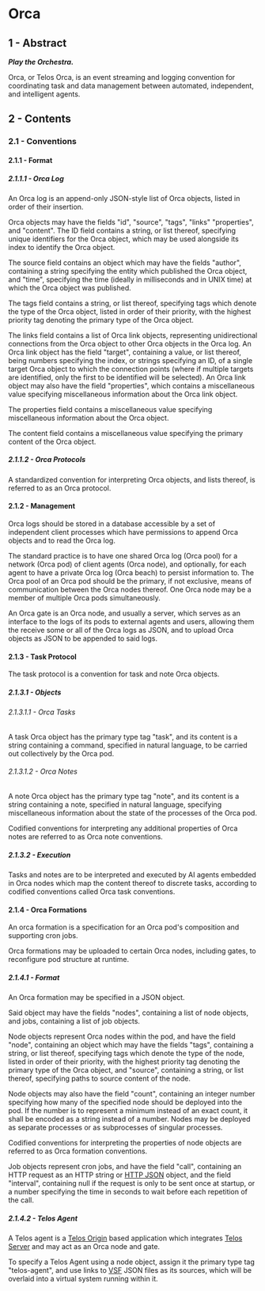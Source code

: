 # Orca

## 1 - Abstract

***Play the Orchestra.***

Orca, or Telos Orca, is an event streaming and logging convention for coordinating task and data
management between automated, independent, and intelligent agents.

## 2 - Contents

### 2.1 - Conventions

#### 2.1.1 - Format

##### 2.1.1.1 - Orca Log

An Orca log is an append-only JSON-style list of Orca objects, listed in order of their insertion.

Orca objects may have the fields "id", "source", "tags", "links" "properties", and "content". The
ID field contains a string, or list thereof, specifying unique identifiers for the Orca object,
which may be used alongside its index to identify the Orca object.

The source field contains an object which may have the fields "author", containing a string
specifying the entity which published the Orca object, and "time", specifying the time (ideally in
milliseconds and in UNIX time) at which the Orca object was published.

The tags field contains a string, or list thereof, specifying tags which denote the type of the
Orca object, listed in order of their priority, with the highest priority tag denoting the primary
type of the Orca object.

The links field contains a list of Orca link objects, representing unidirectional connections from
the Orca object to other Orca objects in the Orca log. An Orca link object has the field "target",
containing a value, or list thereof, being numbers specifying the index, or strings specifying an
ID, of a single target Orca object to which the connection points (where if multiple targets are
identified, only the first to be identified will be selected). An Orca link object may also have
the field "properties", which contains a miscellaneous value specifying miscellaneous information
about the Orca link object.

The properties field contains a miscellaneous value specifying miscellaneous information about the
Orca object.

The content field contains a miscellaneous value specifying the primary content of the Orca object.

##### 2.1.1.2 - Orca Protocols

A standardized convention for interpreting Orca objects, and lists thereof, is referred to as an
Orca protocol.

#### 2.1.2 - Management

Orca logs should be stored in a database accessible by a set of independent client processes which
have permissions to append Orca objects and to read the Orca log.

The standard practice is to have one shared Orca log (Orca pool) for a network (Orca pod) of client
agents (Orca node), and optionally, for each agent to have a private Orca log (Orca beach) to
persist information to. The Orca pool of an Orca pod should be the primary, if not exclusive, means
of communication between the Orca nodes thereof. One Orca node may be a member of multiple Orca
pods simultaneously.

An Orca gate is an Orca node, and usually a server, which serves as an interface to the logs of its
pods to external agents and users, allowing them the receive some or all of the Orca logs as JSON,
and to upload Orca objects as JSON to be appended to said logs.

#### 2.1.3 - Task Protocol

The task protocol is a convention for task and note Orca objects.

##### 2.1.3.1 - Objects

###### 2.1.3.1.1 - Orca Tasks

A task Orca object has the primary type tag "task", and its content is a string containing a
command, specified in natural language, to be carried out collectively by the Orca pod.

###### 2.1.3.1.2 - Orca Notes

A note Orca object has the primary type tag "note", and its content is a string containing a note,
specified in natural language, specifying miscellaneous information about the state of the
processes of the Orca pod.

Codified conventions for interpreting any additional properties of Orca notes are referred to as
Orca note conventions.

##### 2.1.3.2 - Execution

Tasks and notes are to be interpreted and executed by AI agents embedded in Orca nodes which map
the content thereof to discrete tasks, according to codified conventions called Orca task
conventions.

#### 2.1.4 - Orca Formations

An orca formation is a specification for an Orca pod's composition and supporting cron jobs.

Orca formations may be uploaded to certain Orca nodes, including gates, to reconfigure pod
structure at runtime.

##### 2.1.4.1 - Format

An Orca formation may be specified in a JSON object.

Said object may have the fields "nodes", containing a list of node objects, and jobs, containing a
list of job objects.

Node objects represent Orca nodes within the pod, and have the field "node", containing an object
which may have the fields "tags", containing a string, or list thereof, specifying tags which
denote the type of the node, listed in order of their priority, with the highest priority tag
denoting the primary type of the Orca object, and "source", containing a string, or list thereof,
specifying paths to source content of the node.

Node objects may also have the field "count", containing an integer number specifying how many of
the specified node should be deployed into the pod. If the number is to represent a minimum instead
of an exact count, it shall be encoded as a string instead of a number. Nodes may be deployed as
separate processes or as subprocesses of singular processes.

Codified conventions for interpreting the properties of node objects are referred to as Orca
formation conventions.

Job objects represent cron jobs, and have the field "call", containing an HTTP request as an HTTP
string or [HTTP JSON](https://github.com/Telos-Project/AutoCORS?tab=readme-ov-file#211---http-json)
object, and the field "interval", containing null if the request is only to be sent once at
startup, or a number specifying the time in seconds to wait before each repetition of the call.

##### 2.1.4.2 - Telos Agent

A Telos agent is a [Telos Origin](https://github.com/Telos-Project/Telos-Origin) based application
which integrates [Telos Server](https://github.com/Telos-Project/Telos-Server) and may act as an
Orca node and gate.

To specify a Telos Agent using a node object, assign it the primary type tag "telos-agent", and use
links to [VSF](https://github.com/Telos-Project/Virtual-System?tab=readme-ov-file#212---format)
JSON files as its sources, which will be overlaid into a virtual system running within it.